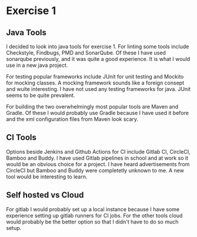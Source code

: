 # Exercise 1

## Java Tools

I decided to look into java tools for exercise 1. For linting some tools include Checkstyle,
Findbugs, PMD and SonarQube. Of these I have used sonarqube previously, and it was quite a good
experience. It is what I would use in a new java project.

For testing popular frameworks include JUnit for unit testing and Mockito for mocking classes. A 
mocking framework sounds like a foreign consept and wuite interesting. I have not used any testing
frameworks for java. JUnit seems to be quite prevalent.

For building the two overwhelmingly most popular tools are Maven and Gradle. Of these I would
probably use Gradle because I have used it before and the xml configuration files from Maven look
scary.

## CI Tools

Options beside Jenkins and Github Actions for CI include Gitlab CI, CircleCI, Bamboo and Buddy. I 
have used Gitlab pipelines in school and at work so it would be an obvious choice for a project. I 
have heard advertisements from CircleCI but Bamboo and Buddy were completetly unknown to me. A new
tool would be interesting to learn.

## Self hosted vs Cloud

For gitlab I would probably set up a local instance because I have some experience setting up gitlab
runners for CI jobs. For the other tools cloud would probably be the better option so that I didn't
have to do so much setup.
